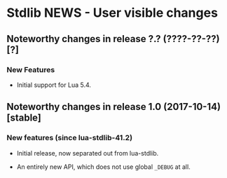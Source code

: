# Stdlib NEWS - User visible changes

## Noteworthy changes in release ?.? (????-??-??) [?]

### New Features

  - Initial support for Lua 5.4.


## Noteworthy changes in release 1.0 (2017-10-14) [stable]

### New features (since lua-stdlib-41.2)

  - Initial release, now separated out from lua-stdlib.

  - An entirely new API, which does not use global `_DEBUG` at all.
